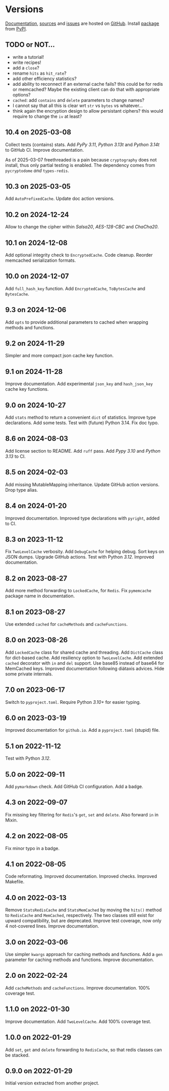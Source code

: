 # Versions

[Documentation](https://zx80.github.io/cachetools-utils/),
[sources](https://github.com/zx80/cachetools-utils) and
[issues](https://github.com/zx80/cachetools-utils/issues)
are hosted on [GitHub](https://github.com).
Install [package](https://pypi.org/project/CacheToolsUtils/) from
[PyPI](https://pypi.org/).

## TODO or NOT…

- write a tutorial!
- write recipes!
- add a `close`?
- rename `hits` as `hit_rate`?
- add other efficiency statistics?
- add ability to reconnect if an external cache fails?
  this could be for redis or memcached?
  Maybe the existing client can do that with appropriate options?
- `cached`: add `contains` and `delete` parameters to change names?
- I cannot say that all this is clear wrt `str` vs `bytes` vs whatever…
- think again the encryption design to allow persistant ciphers?
  this would require to change the `iv` at least?

## 10.4 on 2025-03-08

Collect tests (contains) stats.
Add _PyPy 3.11_, _Python 3.13t_ and _Python 3.14t_ to GitHub CI.
Improve documentation.

As of 2025-03-07 freethreaded is a pain because `cryptography` does not install, thus only partial testing is enabled.
The dependency comes from `pycryptodome` _and_ `types-redis`.

## 10.3 on 2025-03-05

Add `AutoPrefixedCache`.
Update doc action versions.

## 10.2 on 2024-12-24

Allow to change the cipher within _Salsa20_, _AES-128-CBC_ and _ChaCha20_.

## 10.1 on 2024-12-08

Add optional integrity check to `EncryptedCache`.
Code cleanup.
Reorder memcached serialization formats.

## 10.0 on 2024-12-07

Add `full_hash_key` function.
Add `EncryptedCache`, `ToBytesCache` and `BytesCache`.

## 9.3 on 2024-12-06

Add `opts` to provide additional parameters to cached when wrapping methods
and functions.

## 9.2 on 2024-11-29

Simpler and more compact json cache key function.

## 9.1 on 2024-11-28

Improve documentation.
Add experimental `json_key` and `hash_json_key` cache key functions.

## 9.0 on 2024-10-27

Add `stats` method to return a convenient `dict` of statistics.
Improve type declarations.
Add some tests.
Test with (future) Python 3.14.
Fix doc typo.

## 8.6 on 2024-08-03

Add license section to README.
Add `ruff` pass.
Add _Pypy 3.10_ and _Python 3.13_ to CI.

## 8.5 on 2024-02-03

Add missing MutableMapping inheritance.
Update GitHub action versions.
Drop type alias.

## 8.4 on 2024-01-20

Improved documentation.
Improved type declarations with `pyright`, added to CI.

## 8.3 on 2023-11-12

Fix `TwoLevelCache` verbosity.
Add `DebugCache` for helping debug.
Sort keys on JSON dumps.
Upgrade GitHub actions.
Test with Python *3.12*.
Improved documentation.

## 8.2 on 2023-08-27

Add more method forwarding to `LockedCache`, for `Redis`.
Fix `pymemcache` package name in documentation.

## 8.1 on 2023-08-27

Use extended `cached` for `cacheMethods` and `cacheFunctions`.

## 8.0 on 2023-08-26

Add `LockedCache` class for shared cache and threading.
Add `DictCache` class for dict-based cache.
Add resiliency option to `TwoLevelCache`.
Add extended `cached` decorator with `in` and `del` support.
Use base85 instead of base64 for MemCached keys.
Improved documentation following diátaxis advices.
Hide some private internals.

## 7.0 on 2023-06-17

Switch to `pyproject.toml`.
Require Python *3.10+* for easier typing.

## 6.0 on 2023-03-19

Improved documentation for `github.io`.
Add a `pyproject.toml` (stupid) file.

## 5.1 on 2022-11-12

Test with Python *3.12*.

## 5.0 on 2022-09-11

Add `pymarkdown` check.
Add GitHub CI configuration.
Add a badge.

## 4.3 on 2022-09-07

Fix missing key filtering for `Redis`'s `get`, `set` and `delete`.
Also forward `in` in Mixin.

## 4.2 on 2022-08-05

Fix minor typo in a badge.

## 4.1 on 2022-08-05

Code reformating.
Improved documentation.
Improved checks.
Improved Makefile.

## 4.0 on 2022-03-13

Remove `StatsRedisCache` and `StatsMemCached` by moving the `hits()` method
to `RedisCache` and `MemCached`, respectively.
The two classes still exist for upward compatibility, but are deprecated.
Improve test coverage, now only 4 not-covered lines.
Improve documentation.

## 3.0 on 2022-03-06

Use simpler `kwargs` approach for caching methods and functions.
Add a `gen` parameter for caching methods and functions.
Improve documentation.

## 2.0 on 2022-02-24

Add `cacheMethods` and `cacheFunctions`.
Improve documentation.
100% coverage test.

## 1.1.0 on 2022-01-30

Improve documentation.
Add `TwoLevelCache`.
Add 100% coverage test.

## 1.0.0 on 2022-01-29

Add `set`, `get` and `delete` forwarding to `RedisCache`, so that redis
classes can be stacked.

## 0.9.0 on 2022-01-29

Initial version extracted from another project.
